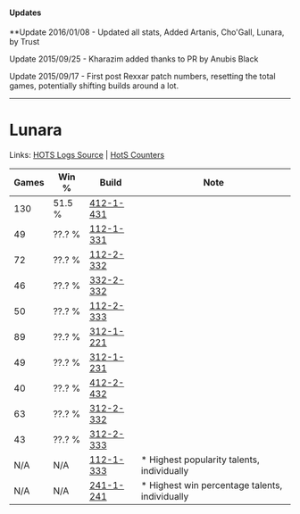 #### Updates
**Update 2016/01/08 - Updated all stats, Added Artanis, Cho'Gall, Lunara, by Trust

Update 2015/09/25 - Kharazim added thanks to PR by Anubis Black

Update 2015/09/17 - First post Rexxar patch numbers, resetting the total games, potentially shifting builds around a lot.

***

# Lunara

Links: [HOTS Logs Source](https://www.hotslogs.com/Sitewide/HeroDetails?Hero=Lunara) | [HotS Counters](http://hotscounters.com/#/hero/Lunara)

Games  | Win %  | Build     | Note
-----  | -----  | -----     | ----
130    | 51.5 % | [412-1-431](http://www.heroesfire.com/hots/talent-calculator/lunara#rtdN) | 
49     | ??.? % | [112-1-331](http://www.heroesfire.com/hots/talent-calculator/lunara#gRAp) | 
72     | ??.? % | [112-2-332](http://www.heroesfire.com/hots/talent-calculator/lunara#gRQS) | 
46     | ??.? % | [332-2-332](http://www.heroesfire.com/hots/talent-calculator/lunara#oqXS) | 
50     | ??.? % | [112-2-333](http://www.heroesfire.com/hots/talent-calculator/lunara#gRQT) | 
89     | ??.? % | [312-1-221](http://www.heroesfire.com/hots/talent-calculator/lunara#o3R5) | 
49     | ??.? % | [312-1-231](http://www.heroesfire.com/hots/talent-calculator/lunara#o3RF) | 
40     | ??.? % | [412-2-432](http://www.heroesfire.com/hots/talent-calculator/lunara#rtt0) | 
63     | ??.? % | [312-2-332](http://www.heroesfire.com/hots/talent-calculator/lunara#o3iS) | 
43     | ??.? % | [312-2-333](http://www.heroesfire.com/hots/talent-calculator/lunara#o3iT) | 
N/A    | N/A    | [112-1-333](http://www.heroesfire.com/hots/talent-calculator/lunara#gRAr) | * Highest popularity talents, individually
N/A    | N/A    | [241-1-241](http://www.heroesfire.com/hots/talent-calculator/lunara#lM5f) | * Highest win percentage talents, individually
